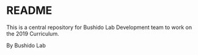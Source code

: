# README

This is a central repository for Bushido Lab Development team to work on the 2019 Curriculum.

By Bushido Lab